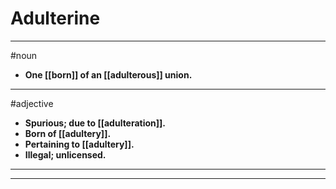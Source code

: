 # Adulterine
---
#noun
- **One [[born]] of an [[adulterous]] union.**
---
#adjective
- **Spurious; due to [[adulteration]].**
- **Born of [[adultery]].**
- **Pertaining to [[adultery]].**
- **Illegal; unlicensed.**
---
---
